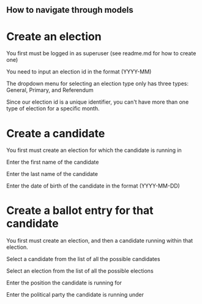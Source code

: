 ## How to navigate through models 
# Create an election
  You first must be logged in as superuser (see readme.md for how to create one)
  
  You need to input an election id in the format (YYYY-MM)
  
  The dropdown menu for selecting an election type only has three types: General, Primary, and Referendum
  
  Since our election id is a unique identifier, you can't have more than one type of election for a specific month. 
  
# Create a candidate
  You first must create an election for which the candidate is running in
  
  Enter the first name of the candidate
  
  Enter the last name of the candidate
  
  Enter the date of birth of the candidate in the format (YYYY-MM-DD)
        
# Create a ballot entry for that candidate
  You first must create an election, and then a candidate running within that election.
  
  Select a candidate from the list of all the possible candidates
  
  Select an election from the list of all the possible elections
  
  Enter the position the candidate is running for
  
  Enter the political party the candidate is running under
